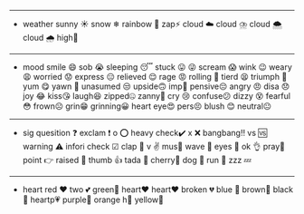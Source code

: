 ***
- weather
sunny ☀️
snow ❄
rainbow 🌈
zap⚡
cloud ☁️
cloud ⛈️
cloud 🌨️
cloud 🌧️
high🔆
***
- mood
smile 😄
sob 😭
sleeping 😴
stuck 😛 😜
scream 😱
wink 😉
weary 😩
worried 😟
express 😑
relieved 😌
rage 😡
rolling 🤣
tierd 😫
triumph 😤
yum 😋
yawn 🥱
unasumed 😒
upside🙃
imp👿
pensive😔
angry 😠
disa 😞
joy 😂
kiss😘
laugh😆
zipped🤐
zanny🤪
cry 😢
confuse😕
dizzy 😵
fearful😳
frown☹️
grin😁
grinning😀
heart eye😍
pers😣
blush 😊
neutral😐
***
- sig
quesition ❓
exclam ❗
o ⭕
heavy check✔️
x ❌
bangbang‼️
vs 🆚
warning ⚠
inforℹ️
check ☑
clap 👏
v ✌️
mus💪
wave 👋
eyes 👀
ok 👌
pray🙏
point 👉
raised 🙌
thumb 👍
tada 🎉
cherry🌸
dog 🐶
run 🏃
zzz 💤
***
- heart
red ❤
two 💕
green💚
heart❤️
heart♥️
broken 💔
blue 💙
brown🤎
black 🖤
heartp💗
purple💜
orange h🧡
yellow💛